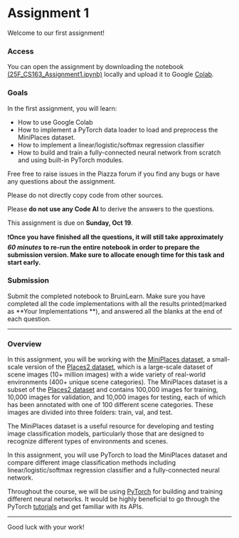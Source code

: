 # Assignment 1

Welcome to our first assignment!

### Access
You can open the assignment by downloading the notebook [(25F_CS163_Assignment1.ipynb)](./25F_CS163_Assignment1.ipynb) locally and upload it to Google [Colab](https://colab.research.google.com/).

### Goals
In the first assignment, you will learn:
* How to use Google Colab
* How to implement a PyTorch data loader to load and preprocess the MiniPlaces dataset.
* How to implement a linear/logistic/softmax regression classifier
* How to build and train a fully-connected neural network from scratch and using built-in PyTorch modules.

Free free to raise issues in the Piazza forum if you find any bugs or have any questions about the assignment. 

Please do not directly copy code from other sources.

Please **do not use any Code AI** to derive the answers to the questions.

This assignment is due on **Sunday, Oct 19**.

❗**Once you have finished all the questions, it will still take approximately *60 minutes* to re-run the entire notebook in order to prepare the submission version. Make sure to allocate enough time for this task and start early.**

### Submission
Submit the completed notebook to BruinLearn. Make sure you have completed all the code implementations with all the results printed(marked as **Your Implementations **), and answered all the blanks at the end of each question.

---

### Overview

In this assignment, you will be working with the [MiniPlaces dataset](https://github.com/CSAILVision/miniplaces), a small-scale version of the [Places2 dataset](http://places2.csail.mit.edu/), which is a large-scale dataset of scene images (10+ million images) with a wide variety of real-world environments (400+ unique scene categories). The MiniPlaces dataset is a subset of the [Places2 dataset](http://places2.csail.mit.edu/) and contains 100,000 images for training, 10,000 images for validation, and 10,000 images for testing, each of which has been annotated with one of 100 different scene categories. These images are divided into three folders: train, val, and test. 

The MiniPlaces dataset is a useful resource for developing and testing image classification models, particularly those that are designed to recognize different types of environments and scenes.

In this assignment, you will use PyTorch to load the MiniPlaces dataset and compare different image classification methods including linear/logistic/softmax regression classifier and a fully-connected neural network.

Throughout the course, we will be using [PyTorch](https://pytorch.org/) for building and training different neural networks. It would be highly beneficial to go through the PyTorch [tutorials](https://pytorch.org/tutorials/) and get familiar with its APIs.

---
Good luck with your work!